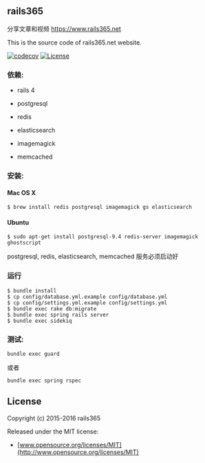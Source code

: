 ## rails365

分享文章和视频 https://www.rails365.net

This is the source code of rails365.net website.

[![codecov](https://codecov.io/gh/yinsigan/rails365/branch/master/graph/badge.svg)](https://codecov.io/gh/yinsigan/rails365) [![License](http://img.shields.io/badge/license-MIT-green.svg?style=flat)](https://github.com/yinsigan/rails365/blob/master/LICENSE)

### 依赖:

* rails 4

* postgresql

* redis

* elasticsearch

* imagemagick

* memcached

### 安装:

#### Mac OS X

```
$ brew install redis postgresql imagemagick gs elasticsearch
```

#### Ubuntu

```
$ sudo apt-get install postgresql-9.4 redis-server imagemagick ghostscript
```

postgresql, redis, elasticsearch, memcached 服务必须启动好

### 运行

```
$ bundle install
$ cp config/database.yml.example config/database.yml
$ cp config/settings.yml.example config/settings.yml
$ bundle exec rake db:migrate
$ bundle exec spring rails server
$ bundle exec sidekiq
```

### 测试:

```
bundle exec guard
```

或者

```
bundle exec spring rspec
```

## License

Copyright (c) 2015-2016 rails365

Released under the MIT license:

* [www.opensource.org/licenses/MIT](http://www.opensource.org/licenses/MIT)
